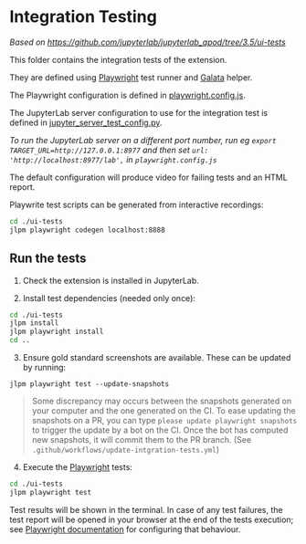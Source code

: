 # Integration Testing

*Based on https://github.com/jupyterlab/jupyterlab_apod/tree/3.5/ui-tests*

This folder contains the integration tests of the extension.

They are defined using [Playwright](https://playwright.dev/docs/intro) test runner
and [Galata](https://github.com/jupyterlab/jupyterlab/tree/master/galata) helper.

The Playwright configuration is defined in [playwright.config.js](./playwright.config.js).

The JupyterLab server configuration to use for the integration test is defined
in [jupyter_server_test_config.py](./jupyter_server_test_config.py).

*To run the JupyterLab server on a different port number, run eg `export TARGET_URL=http://127.0.0.1:8977` and then set `url: 'http://localhost:8977/lab',` in `playwright.config.js`*

The default configuration will produce video for failing tests and an HTML report.

Playwrite test scripts can be generated from interactive recordings:

```sh
cd ./ui-tests
jlpm playwright codegen localhost:8888
```

## Run the tests

1. Check the extension is installed in JupyterLab.

2. Install test dependencies (needed only once):

```sh
cd ./ui-tests
jlpm install
jlpm playwright install
cd ..
```

3. Ensure gold standard screenshots are available. These can be updated by running:

`jlpm playwright test --update-snapshots`

> Some discrepancy may occurs between the snapshots generated on your computer and
> the one generated on the CI. To ease updating the snapshots on a PR, you can
> type `please update playwright snapshots` to trigger the update by a bot on the CI.
> Once the bot has computed new snapshots, it will commit them to the PR branch.
> (See `.github/workflows/update-intgration-tests.yml`)

4. Execute the [Playwright](https://playwright.dev/docs/intro) tests:

```sh
cd ./ui-tests
jlpm playwright test
```

Test results will be shown in the terminal. In case of any test failures, the test report will be opened in your browser at the end of the tests execution; see
[Playwright documentation](https://playwright.dev/docs/test-reporters#html-reporter)
for configuring that behaviour.
